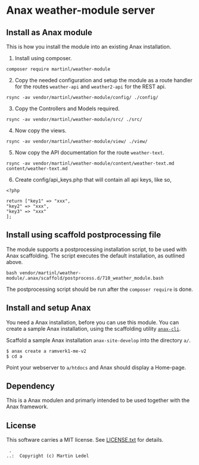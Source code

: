Anax weather-module server
==================================

Install as Anax module
------------------------------------

This is how you install the module into an existing Anax installation.

1. Install using composer.

```
composer require martinl/weather-module
```

2. Copy the needed configuration and setup the module as a route handler for the routes `weather-api` and `weather2-api` for the REST api.

```
rsync -av vendor/martinl/weather-module/config/ ./config/
```

3. Copy the Controllers and Models required.

```
rsync -av vendor/martinl/weather-module/src/ ./src/
```

4. Now copy the views.

```
rsync -av vendor/martinl/weather-module/view/ ./view/
```

5. Now copy the API documentation for the route `weather-text`.

```
rsync -av vendor/martinl/weather-module/content/weather-text.md content/weather-text.md
```

6. Create config/api_keys.php that will contain all api keys, like so,

```
<?php

return ["key1" => "xxx",
"key2" => "xxx",
"key3" => "xxx"
];
```

Install using scaffold postprocessing file
------------------------------------

The module supports a postprocessing installation script, to be used with Anax scaffolding. The script executes the default installation, as outlined above.

```text
bash vendor/martinl/weather-module/.anax/scaffold/postprocess.d/710_weather_module.bash
```

The postprocessing script should be run after the `composer require` is done.



Install and setup Anax
------------------------------------

You need a Anax installation, before you can use this module. You can create a sample Anax installation, using the scaffolding utility [`anax-cli`](https://github.com/canax/anax-cli).

Scaffold a sample Anax installation `anax-site-develop` into the directory `a/`.

```
$ anax create a ramverk1-me-v2
$ cd a
```

Point your webserver to `a/htdocs` and Anax should display a Home-page.



Dependency
------------------

This is a Anax modulen and primarly intended to be used together with the Anax framework.



License
------------------

This software carries a MIT license. See [LICENSE.txt](LICENSE.txt) for details.



```
 .  
..:  Copyright (c) Martin Ledel
```
